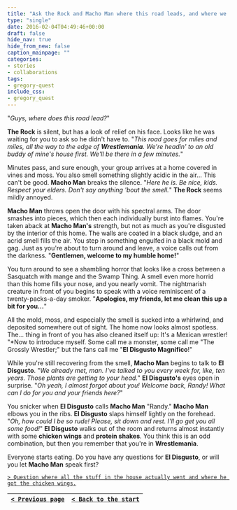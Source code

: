 ```yaml
---
title: "Ask the Rock and Macho Man where this road leads, and where we're going."
type: "single"
date: 2016-02-04T04:49:46+00:00
draft: false
hide_nav: true
hide_from_new: false
caption_mainpage: ""
categories:
- stories
- collaborations
tags:
- gregory-quest
include_css:
- gregory_quest
---
```


"*Guys, where does this road lead?*"

**The Rock** is silent, but has a look of relief on his face. Looks like he was waiting for you to ask so he didn't have to. "*This road goes for miles and miles, all the way to the edge of **Wrestlemania**. We're headin' to an old buddy of mine's house first. We'll be there in a few minutes.*"

Minutes pass, and sure enough, your group arrives at a home covered in vines and moss. You also smell something slightly acidic in the air... This can't be good. **Macho Man** breaks the silence. "*Here he is. Be nice, kids. Respect your elders. Don't say anything 'bout the smell.*" **The Rock** seems mildly annoyed.

**Macho Man** throws open the door with his spectral arms. The door smashes into pieces, which then each individually burst into flames. You're taken aback at **Macho Man's** strength, but not as much as you're disgusted by the interior of this home. The walls are coated in a black sludge, and an acrid smell fills the air. You step in something engulfed in a black mold and gag. Just as you're about to turn around and leave, a voice calls out from the darkness. "**Gentlemen, welcome to my humble home!**"

You turn around to see a shambling horror that looks like a cross between a Sasquatch with mange and the Swamp Thing. A smell even more horrid than this home fills your nose, and you nearly vomit. The nightmarish creature in front of you begins to speak with a voice reminiscent of a twenty-packs-a-day smoker. "**Apologies, my friends, let me clean this up a bit for you…**"

All the mold, moss, and especially the smell is sucked into a whirlwind, and deposited somewhere out of sight. The home now looks almost spotless. The... thing in front of you has also cleaned itself up: It's a Mexican wrestler! "*Now to introduce myself. Some call me a monster, some call me "The Grossly Wrestler;" but the fans call me "**El Disgusto Magnifico**!"

While you're still recovering from the smell, **Macho Man** begins to talk to **El Disgusto**. "*We already met, man. I've talked to you every week for, like, ten years. Those plants are getting to your head.*" **El Disgusto's** eyes open in surprise. "*Oh yeah, I almost forgot about you! Welcome back, Randy! What can I do for you and your friends here?*"

You snicker when **El Disgusto** calls **Macho Man** "Randy." **Macho Man** elbows you in the ribs. **El Disgusto** slaps himself lightly on the forehead. "*Oh, how could I be so rude! Please, sit down and rest. I'll go get you all some food!*" **El Disgusto** walks out of the room and returns almost instantly with some **chicken wings** and **protein shakes**. You think this is an odd combination, but then you remember that you're in **Wrestlemania**.

Everyone starts eating. Do you have any questions for **El Disgusto**, or will you let **Macho Man** speak first?

[``> Question where all the stuff in the house actually went and where he got the chicken wings.``](../20)

|[``< Previous page``](../18)|[``< Back to the start``](../)|
|---|---|